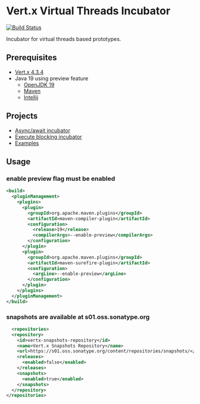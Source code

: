 # Vert.x Virtual Threads Incubator

[![Build Status](https://github.com/vert-x3/vertx-virtual-threads-incubator/workflows/CI/badge.svg?branch=main)](https://github.com/vert-x3/vertx-virtual-threads-incubator/actions?query=workflow%3ACI)

Incubator for virtual threads based prototypes.

## Prerequisites

- [Vert.x 4.3.4](https://vertx.io/docs/4.3.4)
- Java 19 using preview feature
  - [OpenJDK 19](https://jdk.java.net/19/)
  - [Maven](https://stackoverflow.com/questions/52232681/compile-and-execute-a-jdk-preview-feature-with-maven)
  - [Intellij](https://foojay.io/today/how-to-run-project-loom-from-intellij-idea/)

## Projects

- [Async/await incubator](vertx-async-await-incubator)
- [Execute blocking incubator](vertx-execute-blocking-incubator)
- [Examples](examples)

## Usage

### enable preview flag must be enabled

```xml
<build>
  <pluginManagement>
    <plugins>
      <plugin>
        <groupId>org.apache.maven.plugins</groupId>
        <artifactId>maven-compiler-plugin</artifactId>
        <configuration>
          <release>19</release>
          <compilerArgs>--enable-preview</compilerArgs>
        </configuration>
      </plugin>
      <plugin>
        <groupId>org.apache.maven.plugins</groupId>
        <artifactId>maven-surefire-plugin</artifactId>
        <configuration>
          <argLine>--enable-preview</argLine>
        </configuration>
      </plugin>
    </plugins>
  </pluginManagement>
</build>
```

### snapshots are available at s01.oss.sonatype.org

```xml
  <repositories>
  <repository>
    <id>vertx-snapshots-repository</id>
    <name>Vert.x Snapshots Repository</name>
    <url>https://s01.oss.sonatype.org/content/repositories/snapshots/</url>
    <releases>
      <enabled>false</enabled>
    </releases>
    <snapshots>
      <enabled>true</enabled>
    </snapshots>
  </repository>
</repositories>
```
